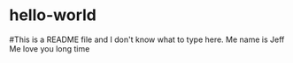 # hello-world
#This is a README file and I don't know what to type here. 
Me name is Jeff
Me love you long time
